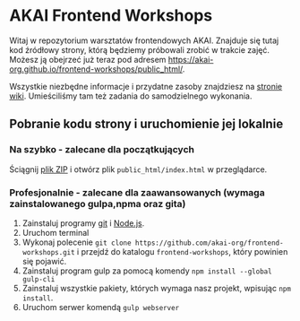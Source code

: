 # AKAI Frontend Workshops

Witaj w repozytorium warsztatów frontendowych AKAI.
Znajduje się tutaj kod źródłowy strony, którą będziemy próbowali zrobić w trakcie zajęć.
Możesz ją obejrzeć już teraz pod adresem https://akai-org.github.io/frontend-workshops/public_html/.

Wszystkie niezbędne informacje i przydatne zasoby znajdziesz na [stronie wiki](https://github.com/akai-org/frontend-workshops/wiki).
Umieściliśmy tam też zadania do samodzielnego wykonania.

## Pobranie kodu strony i uruchomienie jej lokalnie

### Na szybko - zalecane dla początkujących
Ściągnij [plik ZIP](https://github.com/akai-org/frontend-workshops/archive/master.zip)
i otwórz plik `public_html/index.html` w przeglądarce.

### Profesjonalnie - zalecane dla zaawansowanych (wymaga zainstalowanego gulpa,npma oraz gita)

1. Zainstaluj programy [git](https://git-scm.com/downloads) i [Node.js](https://nodejs.org/en/download/).
2. Uruchom terminal
3. Wykonaj polecenie `git clone https://github.com/akai-org/frontend-workshops.git` i przejdź do katalogu `frontend-workshops`, który powinien się pojawić.
4. Zainstaluj program gulp za pomocą komendy `npm install --global gulp-cli`
5. Zainstaluj wszystkie pakiety, których wymaga nasz projekt, wpisując `npm install`.
6. Uruchom serwer komendą `gulp webserver`
